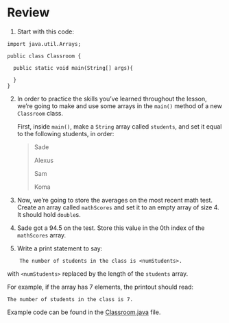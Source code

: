 # Review

1. Start with this code:

```
import java.util.Arrays;

public class Classroom {
  
  public static void main(String[] args){
    
  }
}

```

2. In order to practice the skills you’ve learned throughout the lesson, we’re going to make and use some arrays in the ```main()``` method of a new ```Classroom``` class.

	First, inside ```main()```, make a ```String``` array called ```students```, and set it equal to the following students, in order:
	> Sade
	>
	> Alexus
	>
	> Sam
	>
	> Koma

3. Now, we’re going to store the averages on the most recent math test. Create an array called ```mathScores``` and set it to an empty array of size 4. It should hold ```double```s.

4. Sade got a 94.5 on the test. Store this value in the 0th index of the ```mathScores``` array.

5. Write a print statement to say:

```
	The number of students in the class is <numStudents>.
```

with ```<numStudents>``` replaced by the length of the ```students``` array.


For example, if the array has 7 elements, the printout should read:

```
The number of students in the class is 7.
```

Example code can be found in the [Classroom.java](https://github.com/upliftdev/Foundations/blob/main/Foundations/5.Arrays/Review_Arrays/src/main/java/com/examples/arrays/Classroom.java) file.